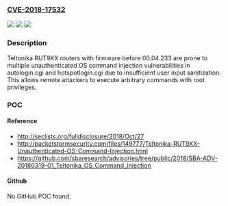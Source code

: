 ### [CVE-2018-17532](https://cve.mitre.org/cgi-bin/cvename.cgi?name=CVE-2018-17532)
![](https://img.shields.io/static/v1?label=Product&message=n%2Fa&color=blue)
![](https://img.shields.io/static/v1?label=Version&message=n%2Fa&color=blue)
![](https://img.shields.io/static/v1?label=Vulnerability&message=n%2Fa&color=brighgreen)

### Description

Teltonika RUT9XX routers with firmware before 00.04.233 are prone to multiple unauthenticated OS command injection vulnerabilities in autologin.cgi and hotspotlogin.cgi due to insufficient user input sanitization. This allows remote attackers to execute arbitrary commands with root privileges.

### POC

#### Reference
- http://seclists.org/fulldisclosure/2018/Oct/27
- http://packetstormsecurity.com/files/149777/Teltonika-RUT9XX-Unauthenticated-OS-Command-Injection.html
- https://github.com/sbaresearch/advisories/tree/public/2018/SBA-ADV-20180319-01_Teltonika_OS_Command_Injection

#### Github
No GitHub POC found.

